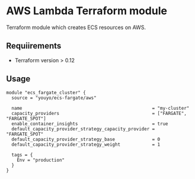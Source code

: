 # AWS Lambda Terraform module

Terraform module which creates ECS resources on AWS.

## Requiirements

- Terraform version > 0.12

## Usage

```hcl
module "ecs_fargate_cluster" {
  source = "youyo/ecs-fargate/aws"

  name                                                 = "my-cluster"
  capacity_providers                                   = ["FARGATE", "FARGATE_SPOT"]
  enable_container_insights                            = true
  default_capacity_provider_strategy_capacity_provider = "FARGATE_SPOT"
  default_capacity_provider_strategy_base              = 0
  default_capacity_provider_strategy_weight            = 1

  tags = {
    Env = "production"
  }
}
```
